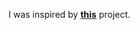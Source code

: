 I was inspired by [**this**](https://www.w3schools.com/howto/howto_js_scroll_indicator.asp) project.
